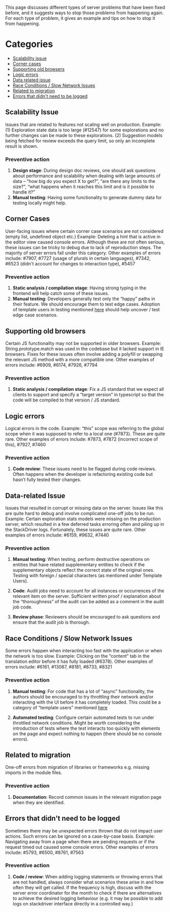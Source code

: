 This page discusses different types of server problems that have been fixed before, and it suggests ways to stop those problems from happening again. For each type of problem, it gives an example and tips on how to stop it from happening.

# Categories

* [Scalability issue](#scalability-issue)
* [Corner cases](#corner-cases)
* [Supporting old browsers](#supporting-old-browsers)
* [Logic errors](#logic-errors)
* [Data related issue](#data-related-issue)
* [Race Conditions / Slow Network Issues](#race-conditions--slow-network-issues)
* [Related to migration](#related-to-migration)
* [Errors that didn't need to be logged](#errors-that-didnt-need-to-be-logged)

## Scalability Issue

Issues that are related to features not scaling well on production. Example: (1) Exploration state data is too large (#12547) for some explorations and no further changes can be made to these explorations. (2) Suggestion models being fetched for review exceeds the query limit, so only an incomplete result is shown.

### Preventive action

1. __Design stage__: During design doc reviews, one should ask questions about performance and scalability when dealing with large amounts of data – “how big do you expect X to get?”, “are there any limits to the size?”, “what happens when it reaches this limit and is it possible to handle it?”
2. __Manual testing__: Having some functionality to generate dummy data for testing locally might help.

## Corner Cases

User-facing issues where certain corner case scenarios are not considered (empty list, undefined object etc.) Example: Deleting a hint that is active in the editor view caused console errors. Although these are not often serious, these issues can be tricky to debug due to lack of reproduction steps. The majority of server errors fall under this category. Other examples of errors include: #7907, #7727 (usage of plurals in certain languages), #7342, #6523 (didn't account for changes to interaction type), #5457

### Preventive action

1. __Static analysis / compilation stage__: Having strong typing in the frontend will help catch some of these issues.
2. __Manual testing__: Developers generally test only the “happy” paths in their feature. We should encourage them to test edge cases. Adoption of template users in testing mentioned [here](https://docs.google.com/document/d/1ktMagEKvUA6A0UmM_2CoENZPelqmjLmRjV7tWeo6w54/edit#heading=h.y3evobat23c5) should help uncover / test edge case scenarios.

## Supporting old browsers

Certain JS functionality may not be supported in older browsers. Example: String.prototype.match was used in the codebase but it lacked support in IE browsers. Fixes for these issues often involve adding a polyfill or swapping the relevant JS method with a more compatible one. Other examples of errors include: #6909, #6174, #7926, #7794

### Preventive action

1. __Static analysis / compilation stage__: Fix a JS standard that we expect all clients to support and specify a “target version” in typescript so that the code will be compiled to that version / JS standard.

## Logic errors
Logical errors in the code. Example: “this” scope was referring to the global scope when it was supposed to refer to a local one (#7873). These are quite rare. Other examples of errors include: #7873, #7872 (incorrect scope of this), #7927, #7460

### Preventive action

1. __Code review__: These issues need to be flagged during code reviews. Often happens when the developer is refactoring existing code but hasn’t fully tested their changes.

## Data-related Issue

Issues that resulted in corrupt or missing data on the server. Issues like this are quite hard to debug and involve complicated one-off jobs to be run. Example: Certain exploration stats models were missing on the production server, which resulted in a few deferred tasks erroring often and piling up in the StackDriver logs. Fortunately, these issues are quite rare. Other examples of errors include: #6159, #9632, #7440

### Preventive action

1. __Manual testing__: When testing, perform destructive operations on entities that have related supplementary entities to check if the supplementary objects reflect the correct state of the original ones.
Testing with foreign / special characters (as mentioned under Template Users).

2. __Code__: Audit jobs need to account for all instances or occurrences of the relevant item on the server. Sufficient written proof / explanation about the “thoroughness” of the audit can be added as a comment in the audit job code.

3. __Review phase__: Reviewers should be encouraged to ask questions and ensure that the audit job is thorough.

## Race Conditions / Slow Network Issues

Some errors happen when interacting too fast with the application or when the network is too slow. Example: Clicking on the “content” tab in the translation editor before it has fully loaded (#6378). Other examples of errors include: #6161, #13087, #8181, #8733, #8321  

### Preventive action

1. __Manual testing__: For code that has a lot of “async” functionality, the authors should be encouraged to try throttling their network and/or interacting with the UI before it has completely loaded. This could be a category of “template users” mentioned [here](https://docs.google.com/document/d/1ktMagEKvUA6A0UmM_2CoENZPelqmjLmRjV7tWeo6w54/edit#heading=h.y3evobat23c5)

2. __Automated testing__: Configure certain automated tests to run under throttled network conditions. Might be worth considering the introduction of tests where the test interacts too quickly with elements on the page and expect nothing to happen (there should be no console errors).

## Related to migration

One-off errors from migration of libraries or frameworks e.g. missing imports in the module files.

### Preventive action

1. __Documentation__: Record common issues in the relevant migration page when they are identified.

## Errors that didn't need to be logged
Sometimes there may be unexpected errors thrown that do not impact user actions. Such errors can be ignored on a case-by-case basis. Example: Navigating away from a page when there are pending requests or if the request timed out caused some console errors. Other examples of errors include: #5793, #6500, #8761, #7563 

### Preventive action

1. __Code / review__: When adding logging statements or throwing errors that are not handled, always consider what scenarios these arise in and how often they will get called. If the frequency is high, discuss with the server error coordinator for the month to check if there are alternatives to achieve the desired logging behaviour (e.g. it may be possible to add logs on stackdriver interface directly in a controlled way.)